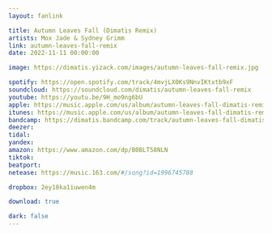 ```yaml
---
layout: fanlink

title: Autumn Leaves Fall (Dimatis Remix)
artists: Mox Jade & Sydney Grimm
link: autumn-leaves-fall-remix
date: 2022-11-11 00:00:00

image: https://dimatis.yizack.com/images/autumn-leaves-fall-remix.jpg

spotify: https://open.spotify.com/track/4mvjLX0Ks9NnvIKtxtb9xF
soundcloud: https://soundcloud.com/dimatis/autumn-leaves-fall-remix
youtube: https://youtu.be/9H_mo9ng6bU
apple: https://music.apple.com/us/album/autumn-leaves-fall-dimatis-remix/1653644192?i=1653644195&app=music&ls=1
itunes: https://music.apple.com/us/album/autumn-leaves-fall-dimatis-remix/1653644192?i=1653644195&app=itunes&ls=1
bandcamp: https://dimatis.bandcamp.com/track/autumn-leaves-fall-dimatis-remix
deezer: 
tidal: 
yandex: 
amazon: https://www.amazon.com/dp/B0BLT58NLN
tiktok: 
beatport: 
netease: https://music.163.com/#/song?id=1996745788

dropbox: 2ey18ka1iuwen4m

download: true

dark: false
---
```

